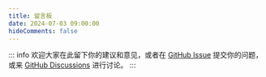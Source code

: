 ```yaml
---
title: 留言板
date: 2024-07-03 09:00:00
hideComments: false
---
```


::: info
欢迎大家在此留下你的建议和意见，或者在 [GitHub Issue](https://github.com/vuepress-reco/vuepress-theme-reco) 提交你的问题，或来 [GitHub Discussions](https://github.com/vuepress-reco/vuepress-theme-reco/discussions) 进行讨论。
:::